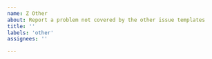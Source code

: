 ```yaml
---
name: Z Other
about: Report a problem not covered by the other issue templates
title: ''
labels: 'other'
assignees: ''

---
```

